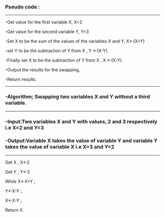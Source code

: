 ###  Pseudo code :
_______________________________________
-Get value for the first variable X, X=2

-Get value for the second variable Y, Y=3 

-Set X to be the sum of the values of the variables X and Y, X←(X+Y)

-set Y to be the subtraction of Y from X , Y ←(X-Y).

-Finally set X to be the subtraction of Y from X , X ←(X-Y).

-Output the results for the swapping.

-Return results.

_________________________________________________


### -Algorithm; Swapping two variables X and Y without a third variable.
_________________________________________________

### -Input:Two variables X and Y with values, 2 and 3 respectively i.e X=2 and Y=3
 
### -Output:Variable X takes the value of variable Y and variable Y takes the value of variable X i.e X=3 and Y=2
_________________________________________________
Get X , X←2

Get Y , Y←3

   While X←X+Y ;

   Y←X-Y ;

   X←X-Y ;

Return X 



